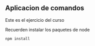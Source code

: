 ## Aplicacion de comandos

Este es el ejercicio del curso

 Recuerden instalar los paquetes de node

 ```` 
 npm install

 ````